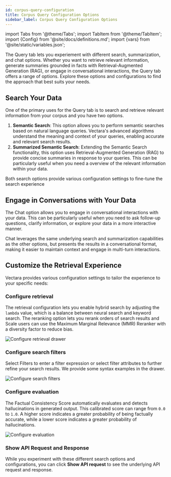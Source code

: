 ```yaml
---
id: corpus-query-configuration
title: Corpus Query Configuration Options
sidebar_label: Corpus Query Configuration Options
---
```


import Tabs from '@theme/Tabs';
import TabItem from '@theme/TabItem';
import {Config} from '@site/docs/definitions.md';
import {vars} from '@site/static/variables.json';

The Query tab lets you experiement with different search, summarization, and 
chat options. Whether you want to retrieve relevant information, generate 
summaries grounded in facts with Retrieval-Augmented Generation (RAG), or 
engage in conversational interactions, the Query tab offers a range of 
options. Explore these options and configurations to find the approach that 
best suits your needs.

## Search Your Data

One of the primary uses for the Query tab is to search and retrieve relevant 
information from your corpus and you have two options.

1. **Semantic Search**: This option allows you to perform semantic searches based 
   on natural language queries. Vectara's advanced algorithms understand the meaning 
   and context of your queries, enabling accurate and relevant search results.
2. **Summarized Semantic Search**: Extending the Semantic Search functionality, this 
   option uses Retrieval-Augmented Generation (RAG) to provide concise summaries in 
   response to your queries. This can be particularly useful when you need a
   overview of the relevant information within your data.

Both search options provide various configuration settings to fine-tune the search experience

## Engage in Conversations with Your Data

The Chat option allows you to engage in conversational interactions with your 
data. This can be particularly useful when you need to ask follow-up 
questions, clarify information, or explore your data in a more interactive 
manner.

Chat leverages the same underlying search and summarization capabilities as 
the other options, but presents the results in a conversational format, making 
it easier to maintain context and engage in multi-turn interactions.

## Customize the Retrieval Experience

Vectara provides various configuration settings to tailor the experience to 
your specific needs:

### Configure retrieval

The retrieval configuration lets you enable hybrid search by adjusting the 
`lambda` value, which is a balance between neural search and keyword search. The 
reranking option lets you rerank orders of search results and Scale users can 
use the Maximum Marginal Relevance (MMR) Reranker with a diversity factor to 
reduce bias.

![Configure retrieval drawer](/img/configure_retrieval.png)

### Configure search filters

Select Filters to enter a filter expression or select filter attributes to 
further refine your search results. We provide some syntax examples in the 
drawer.

![Configure search filters](/img/configure_filters_drawer.png)

### Configure evaluation

The Factual Consistency Score automatically evaluates and detects 
hallucinations in generated output. This calibrated score can range from `0.0` to `1.0`. 
A higher score indicates a greater probability of being factually accurate, 
while a lower score indicates a greater probability of hallucinations.

![Configure evaluation](/img/configure_evaluation.png)

### Show API Request and Response

While you experiment with these different search options and configurations, 
you can click **Show API request** to see the underlying API request and 
response.
